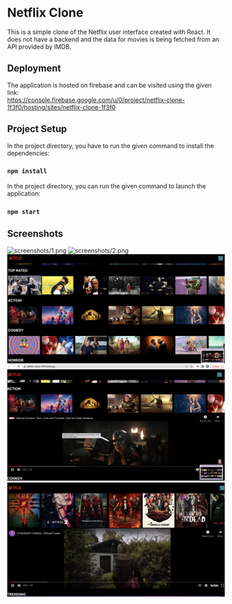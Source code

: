 # Netflix Clone
This is a simple clone of the Netflix user interface created with React. It does not have a backend and the data for movies is being fetched from an API provided by IMDB. 

## Deployment
The application is hosted on firebase and can be visited using the given link:
<a href="https://console.firebase.google.com/u/0/project/netflix-clone-1f3f0/hosting/sites/netflix-clone-1f3f0" target="_blank"> <br /> https://console.firebase.google.com/u/0/project/netflix-clone-1f3f0/hosting/sites/netflix-clone-1f3f0</a>


## Project Setup

In the project directory, you have to run the given command to install the dependencies:

### `npm install`

In the project directory, you can run the given command to launch the application:

### `npm start`

## Screenshots

![screenshots/1.png](screenshots/1.png)
![screenshots/2.png](screenshots/2.png)
![screenshots/3.png](screenshots/3.png)
![screenshots/4.png](screenshots/4.png)
![screenshots/5.png](screenshots/5.png)







